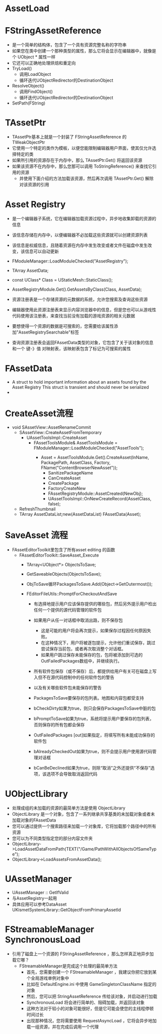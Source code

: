 # AssetLoad
# FStringAssetReference
  - 是一个简单的结构体，包含了一个具有资源完整名称的字符串
  - 如果您在类中创建一个那种类型的属性，那么它将会显示在编辑器中，就像是个 UObject * 属性一样
  - 它还可以正确地处理烘焙和重定向
  - TryLoad()
    - 调用LoadObject
    - 循环迭代UObjectRedirector的DestinationObject
  - ResolveObject()
    - 调用FindObject()
    - 循环迭代UObjectRedirector的DestinationObject
  - SetPath(FString)
# TAssetPtr
  - TAssetPtr基本上就是一个封装了 FStringAssetReference 的 TWeakObjectPtr
  - 它使用一个特定的类作为模板，以便您能限制编辑器用户界面，使其仅允许选择特定的类
  - 如果所引用的资源存在于内存中，那么 TAssetPtr.Get() 将返回该资源
  - 如果该资源不在内存中，那么您那可以调用 ToStringReference() 来查找它引用的资源
    - 并使用下面介绍的方法加载该资源，然后再次调用 TAssetPtr.Get() 解除对该资源的引用

# Asset Registry
- 是一个编辑器子系统，它在编辑器加载资源过程中，异步地收集卸载的资源的信息
- 该信息存储在内存中，以便编辑器不必加载这些资源就可以创建资源列表
- 该信息是权威信息，且随着资源在内存中发生改变或者文件在磁盘中发生改变，该信息可以自动更新

- FModuleManager::LoadModuleChecked<FAssetRegistryModule>("AssetRegistry");
- TArray<FAssetData> AssetData;
- const UClass* Class = UStaticMesh::StaticClass();
- AssetRegistryModule.Get().GetAssetsByClass(Class, AssetData);

- 资源注册表是一个存储资源的元数据的系统，允许您搜索及查询这些资源
- 编辑器使用此资源注册表来显示内容浏览器中的信息，但是您也可以从游戏性代码使用该注册表，来查找当前没有加载的游戏资源的相关元数据
- 要想使得一个资源的数据是可搜索的，您需要给该属性添加"AssetRegistrySearchable"标签
- 查询资源注册表会返回FAssetData类型的对象，它包含了关于该对象的信息和一个 键-》值 对映射表，该映射表包含了标记为可搜索的属性

# FAssetData
-  A struct to hold important information about an assets found by the Asset Registry
  This struct is transient and should never be serialized
-

# CreateAsset流程
- void SAssetView::AssetRenameCommit
  - SAssetView::CreateAssetFromTemporary
    - UAssetToolsImpl::CreateAsset
      - FAssetToolsModule& AssetToolsModule = FModuleManager::LoadModuleChecked<FAssetToolsModule>("AssetTools");
          - Asset = AssetToolsModule.Get().CreateAsset(InName, PackagePath, AssetClass, Factory, FName("ContentBrowserNewAsset"));
            - SanitizePackageName
            - CanCreateAsset
            - CreatePackage
            - FactoryCreateNew
            - FAssetRegistryModule::AssetCreated(NewObj);
            - UAssetToolsImpl::OnNewCreateRecord(AssetClass, false);
  - RefreshThumbnail
  - TArray<FAssetData> AssetDataList;new(AssetDataList) FAssetData(Asset);
# SaveAsset 流程
- FAssetEditorToolkit里包含了所有asset editing 的函数
  - FAssetEditorToolkit::SaveAsset_Execute
    - TArray<UObject*> ObjectsToSave;   
    - GetSaveableObjects(ObjectsToSave);
    - ObjToSave循环PackagesToSave.Add(Object->GetOutermost());


    - FEditorFileUtils::PromptForCheckoutAndSave
      - 有选择地提示用户应该保存提供的哪些包，然后另外提示用户检出任何一个提供的源代码管理的软件包
      - 如果用户从任一对话框中取消出路，则不保存包
        - 这是可能的用户将会再次提示，如果保存过程因任何原因失败。
        - 在这种情况下，用户将被逐包提示，允许他们重试保存，跳过尝试保存当前包，或者再次取消整个对话框。
        - 如果用户跳过保存未能保存的包，包将被添加到可选的OutFailedPackages数组中，并继续执行。
      - 所有软件包保存（或不保存）后，都提供给用户有关可在磁盘上写入但不在源代码控制中的任何软件包的警告
      - 以及有关哪些软件包未能保存的警告

      - PackagesToSave要保存的包列表。地图和内容包都受支持
      - bCheckDirty如果为true，则只会保存PackagesToSave中脏的包
      - bPromptToSave如果为true，系统将提示用户要保存的包列表，否则保存的所有包都会保存
      - OutFailedPackages [out]如果指定，将填写所有未能成功保存的软件包
      - bAlreadyCheckedOut如果为true，则不会提示用户使用源代码管理对话框
      - bCanBeDeclined如果为true，则除“取消”之外还提供“不保存”选项，该选项不会导致取消返回代码




# UObjectLibrary
- 处理成组的未加载的资源的最简单方法是使用 ObjectLibrary
- ObjectLibrary 是一个对象，包含了一系列继承共享基类的未加载对象或者未加载对象的FAssetData
- 您可以通过提供一个搜索路径来加载一个对象库，它将加载那个路径中的所有资源
- 您可以为不同类型指定您的部分内容文件夹
- ObjectLibrary->LoadAssetDataFromPath(TEXT("/Game/PathWithAllObjectsOfSameType");
- ObjectLibrary->LoadAssetsFromAssetData();

# UAssetManager
- UAssetManager :: GetIfValid
- 与AssetRegistry一起用
- 具体应用可以参考DataAsset UKismetSystemLibrary::GetObjectFromPrimaryAssetId


# FStreamableManager SynchronousLoad
- 引用了磁盘上一个资源的 FStringAssetReference ，那么怎样真正地异步加载它哪？
  - FStreamableManager是完成这个处理的最简单方法
    - 首先，您需要创建一个 FStreamableManager ，我建议你把它放到某个全局游戏单例对象中
    - 比如在 DefaultEngine.ini 中使用 GameSingletonClassName 指定的对象
    - 然后，您可以把 StringAssetReference 传给该对象，并启动进行加载
    - SynchronousLoad 将会进行简单的、阻碍加载，并返回该对象
    - 这种方法对于较小的对象可能很好，但是它可能会使您的主线程停顿时间过长
    - 出现那种情况，您将需要使用 RequestAsyncLoad ，它将会异步地加载一组资源，并在完成后调用一个代理
